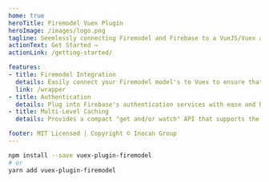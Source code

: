 ```yaml
---
home: true
heroTitle: Firemodel Vuex Plugin
heroImage: /images/logo.png
tagline: Seemlessly connecting Firemodel and Firebase to a VueJS/Vuex application
actionText: Get Started →
actionLink: /getting-started/

features:
- title: Firemodel Integration
  details: Easily connect your Firemodel model's to Vuex to ensure that state stays in sync between Firebase and Vuex while also gaining full access to Firemodel's powerful mocking capabilities
  link: /wrapper
- title: Authentication
  details: Plug into Firebase's authentication services with ease and hook into useful auth lifecycle events to help manage your state
- title: Multi-Level Caching
  details: Provides a compact "get and/or watch" API that supports the idea of ABC (always be caching); this strategy leverages Vuex, IndexedDB, and Firebase to achieve a high performance data environment 

footer: MIT Licensed | Copyright © Inocan Group
---
```



```sh
npm install --save vuex-plugin-firemodel
# or
yarn add vuex-plugin-firemodel
```


